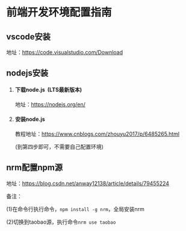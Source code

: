 # 前端开发环境配置指南



## vscode安装

地址：<https://code.visualstudio.com/Download>



## nodejs安装

1. #### 下载node.js  (LTS最新版本)   

   地址：<https://nodejs.org/en/>

2. #### 安装node.js

   教程地址：<https://www.cnblogs.com/zhouyu2017/p/6485265.html>

   (到第四步即可，不需要自己配置环境)

## nrm配置npm源

地址：<https://blog.csdn.net/anway12138/article/details/79455224>

备注：

(1)在命令行执行命令，`npm install -g nrm`，全局安装nrm

(2)切换到taobao源，执行命令`nrm use taobao`







